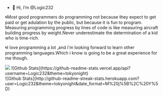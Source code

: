 - 👋 Hi, I’m @Logic232

🌀Most good programmers do programming not because they expect to get paid or get adulation by the public, but because it is fun to program.
Measuring programming progress by lines of code is like measuring aircraft building progress by weight.Never underestimate the determination of a kid who is time-rich.

🌀I love programming a lot ,and i'm looking forward to learn other programming languages.Which i know is going to be a great experience for me though.

   
<!---
Logic232/Logic232 is a ✨ special ✨ repository because its `README.md` (this file) appears on your GitHub profile.
You can click the Preview link to take a look at your changes.
--->
<img src="https://i.pinimg.com/564x/02/1e/bc/021ebc9dcc71cba2c9e4785b6b85c8f8.jpg"/>
![Github Stats](https://github-readme-stats.vercel.app/api?username=Logic232&theme=tokyonight)<br>![Github Stats](http://github-readme-streak-stats.herokuapp.com?user=Logic232&theme=tokyonight&amp;date_format=M%20j%5B%2C%20Y%5D)






 
